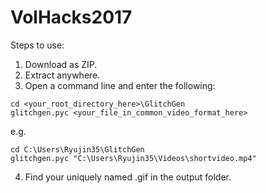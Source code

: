 # VolHacks2017
Steps to use:
1. Download as ZIP.
2. Extract anywhere.
3. Open a command line and enter the following:
```
cd <your_root_directory_here>\GlitchGen
glitchgen.pyc <your_file_in_common_video_format_here>
```
e.g.
```
cd C:\Users\Ryujin35\GlitchGen
glitchgen.pyc "C:\Users\Ryujin35\Videos\shortvideo.mp4"
```
4. Find your uniquely named .gif in the output folder.
